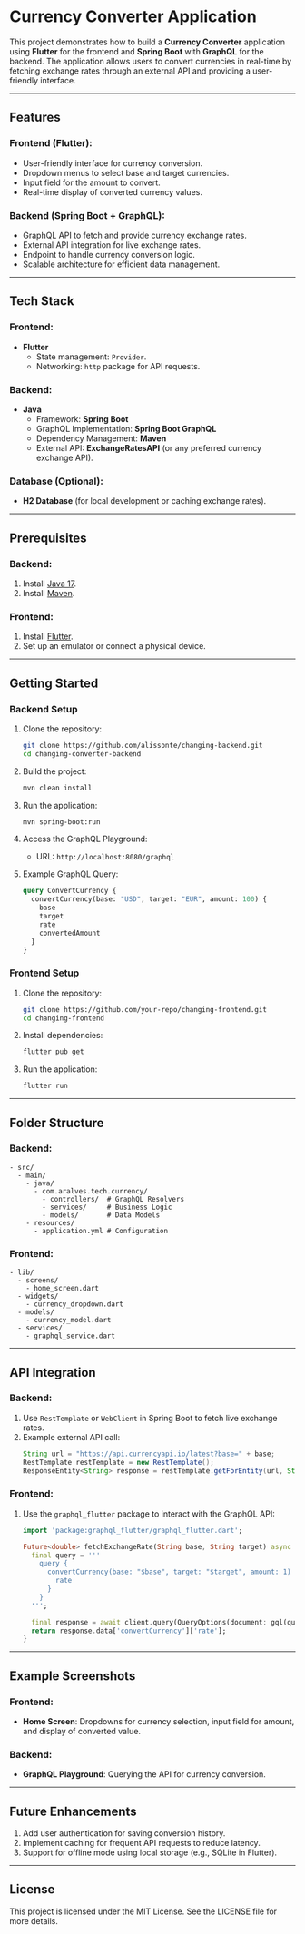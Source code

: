 # Currency Converter Application

This project demonstrates how to build a **Currency Converter** application using **Flutter** for the frontend and **Spring Boot** with **GraphQL** for the backend. The application allows users to convert currencies in real-time by fetching exchange rates through an external API and providing a user-friendly interface.

---

## Features

### Frontend (Flutter):
- User-friendly interface for currency conversion.
- Dropdown menus to select base and target currencies.
- Input field for the amount to convert.
- Real-time display of converted currency values.

### Backend (Spring Boot + GraphQL):
- GraphQL API to fetch and provide currency exchange rates.
- External API integration for live exchange rates.
- Endpoint to handle currency conversion logic.
- Scalable architecture for efficient data management.

---

## Tech Stack

### Frontend:
- **Flutter**
  - State management: `Provider`.
  - Networking: `http` package for API requests.

### Backend:
- **Java**
  - Framework: **Spring Boot**
  - GraphQL Implementation: **Spring Boot GraphQL**
  - Dependency Management: **Maven**
  - External API: **ExchangeRatesAPI** (or any preferred currency exchange API).

### Database (Optional):
- **H2 Database** (for local development or caching exchange rates).

---

## Prerequisites

### Backend:
1. Install [Java 17](https://adoptopenjdk.net/).
2. Install [Maven](https://maven.apache.org/).

### Frontend:
1. Install [Flutter](https://flutter.dev/docs/get-started/install).
2. Set up an emulator or connect a physical device.

---

## Getting Started

### Backend Setup

1. Clone the repository:
   ```bash
   git clone https://github.com/alissonte/changing-backend.git
   cd changing-converter-backend
   ```

2. Build the project:
   ```bash
   mvn clean install
   ```

3. Run the application:
   ```bash
   mvn spring-boot:run
   ```

4. Access the GraphQL Playground:
   - URL: `http://localhost:8080/graphql`

5. Example GraphQL Query:
   ```graphql
   query ConvertCurrency {
     convertCurrency(base: "USD", target: "EUR", amount: 100) {
       base
       target
       rate
       convertedAmount
     }
   }
   ```

### Frontend Setup

1. Clone the repository:
   ```bash
   git clone https://github.com/your-repo/changing-frontend.git
   cd changing-frontend
   ```

2. Install dependencies:
   ```bash
   flutter pub get
   ```

3. Run the application:
   ```bash
   flutter run
   ```

---

## Folder Structure

### Backend:
```
- src/
  - main/
    - java/
      - com.aralves.tech.currency/
        - controllers/  # GraphQL Resolvers
        - services/     # Business Logic
        - models/       # Data Models
    - resources/
      - application.yml # Configuration
```

### Frontend:
```
- lib/
  - screens/
    - home_screen.dart
  - widgets/
    - currency_dropdown.dart
  - models/
    - currency_model.dart
  - services/
    - graphql_service.dart
```

---

## API Integration

### Backend:
1. Use `RestTemplate` or `WebClient` in Spring Boot to fetch live exchange rates.
2. Example external API call:
   ```java
   String url = "https://api.currencyapi.io/latest?base=" + base;
   RestTemplate restTemplate = new RestTemplate();
   ResponseEntity<String> response = restTemplate.getForEntity(url, String.class);
   ```

### Frontend:
1. Use the `graphql_flutter` package to interact with the GraphQL API:
   ```dart
   import 'package:graphql_flutter/graphql_flutter.dart';

   Future<double> fetchExchangeRate(String base, String target) async {
     final query = '''
       query {
         convertCurrency(base: "$base", target: "$target", amount: 1) {
           rate
         }
       }
     ''';

     final response = await client.query(QueryOptions(document: gql(query)));
     return response.data['convertCurrency']['rate'];
   }
   ```

---

## Example Screenshots

### Frontend:
- **Home Screen**: Dropdowns for currency selection, input field for amount, and display of converted value.

### Backend:
- **GraphQL Playground**: Querying the API for currency conversion.

---

## Future Enhancements
1. Add user authentication for saving conversion history.
2. Implement caching for frequent API requests to reduce latency.
3. Support for offline mode using local storage (e.g., SQLite in Flutter).

---

## License
This project is licensed under the MIT License. See the LICENSE file for more details.
